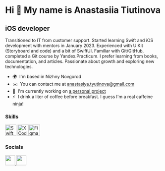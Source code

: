 Hi 🍃 My name is Anastasiia Tiutinova
=====================================
iOS developer
-------------
Transitioned to IT from customer support. Started learning Swift and iOS development with mentors in January 2023. Experienced with UIKit (Storyboard and code) and a bit of SwiftUI. Familiar with Git/GitHub, completed a Git course by Yandex.Practicum. I prefer learning from books, documentation, and articles. Passionate about growth and exploring new technologies.  
* 🌍  I'm based in Nizhny Novgorod
* ✉️  You can contact me at [anastasiya.tyutinova@gmail.com](mailto:anastasiya.tyutinova@gmail.com)
* 🚀  I'm currently working on [a personal project](http://github.com/siyatut/bebrave)
* ⚡  I drink a liter of coffee before breakfast. I guess I'm a real caffeine ninja!

### Skills  

<p align="left"> <a href="https://developer.apple.com/swift/" target="_blank" rel="noreferrer"><img src="https://raw.githubusercontent.com/danielcranney/readme-generator/main/public/icons/skills/swift-colored.svg" width="36" height="36" alt="Swift" /></a> <a href="https://developer.apple.com/xcode/" target="_blank" rel="noreferrer"><img src="https://raw.githubusercontent.com/danielcranney/readme-generator/main/public/icons/skills/xcode-colored.svg" width="36" height="36" alt="XCode" /></a><a href="https://www.figma.com/" target="_blank" rel="noreferrer"><img src="https://raw.githubusercontent.com/danielcranney/readme-generator/main/public/icons/skills/figma-colored.svg" width="36" height="36" alt="Figma"/></a> </p> 

### Socials  

<p align="left"> <a href="http://www.instagram.com/siyatut" target="_blank" rel="noreferrer"> <picture> <source media="(prefers-color-scheme: dark)" srcset="https://raw.githubusercontent.com/danielcranney/readme-generator/main/public/icons/socials/instagram-dark.svg" /> <source media="(prefers-color-scheme: light)" srcset="https://raw.githubusercontent.com/danielcranney/readme-generator/main/public/icons/socials/instagram.svg" /> <img src="https://raw.githubusercontent.com/danielcranney/readme-generator/main/public/icons/socials/instagram.svg" width="32" height="32" /> </picture> </a> <a href="https://www.linkedin.com/in/anastasiia-tiutinova" target="_blank" rel="noreferrer"> <picture> <source media="(prefers-color-scheme: dark)" srcset="https://raw.githubusercontent.com/danielcranney/readme-generator/main/public/icons/socials/linkedin-dark.svg" /> <source media="(prefers-color-scheme: light)" srcset="https://raw.githubusercontent.com/danielcranney/readme-generator/main/public/icons/socials/linkedin.svg" /> <img src="https://raw.githubusercontent.com/danielcranney/readme-generator/main/public/icons/socials/linkedin.svg" width="32" height="32" /> </picture> </a></p>
